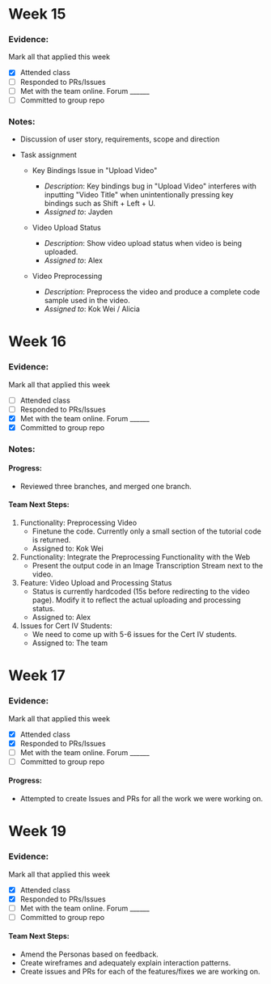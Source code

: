 # Week 15 

### Evidence:
Mark all that applied this week
- [x] Attended class
- [ ] Responded to PRs/Issues
- [ ] Met with the team online. Forum ______
- [ ] Committed to group repo

### Notes: 
- Discussion of user story, requirements, scope and direction 
- Task assignment 

  - Key Bindings Issue in "Upload Video"
    - *Description*: Key bindings bug in "Upload Video" interferes with inputting "Video Title" when unintentionally pressing key bindings such as Shift + Left + U.
    - *Assigned to*: Jayden

  - Video Upload Status
    - *Description*: Show video upload status when video is being uploaded.
    - *Assigned to*: Alex

  - Video Preprocessing
    - *Description*: Preprocess the video and produce a complete code sample used in the video.
    - *Assigned to*: Kok Wei / Alicia

# Week 16

### Evidence:
Mark all that applied this week
- [ ] Attended class
- [ ] Responded to PRs/Issues
- [X] Met with the team online. Forum ______
- [X] Committed to group repo

### Notes: 

#### Progress: 
- Reviewed three branches, and merged one branch.

#### Team Next Steps: 
1. Functionality: Preprocessing Video 
   - Finetune the code. Currently only a small section of the tutorial code is returned.
   - Assigned to: Kok Wei
2. Functionality: Integrate the Preprocessing Functionality with the Web
   - Present the output code in an Image Transcription Stream next to the video.
3. Feature: Video Upload and Processing Status
   - Status is currently hardcoded (15s before redirecting to the video page). Modify it to reflect the actual uploading and processing status.
   - Assigned to: Alex
4. Issues for Cert IV Students: 
   - We need to come up with 5-6 issues for the Cert IV students.
   - Assigned to: The team 

# Week 17

### Evidence:
Mark all that applied this week
- [X] Attended class
- [X] Responded to PRs/Issues
- [ ] Met with the team online. Forum ______
- [ ] Committed to group repo

#### Progress:
- Attempted to create Issues and PRs for all the work we were working on.

# Week 19

### Evidence:
Mark all that applied this week
- [X] Attended class
- [X] Responded to PRs/Issues
- [ ] Met with the team online. Forum ______
- [ ] Committed to group repo

#### Team Next Steps:
- Amend the Personas based on feedback.
- Create wireframes and adequately explain interaction patterns. 
- Create issues and PRs for each of the features/fixes we are working on.



